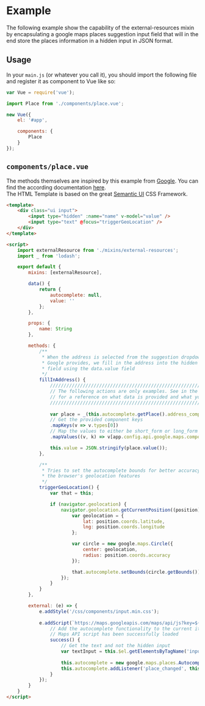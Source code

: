 # Example

The following example show the capability of the external-resources mixin by encapsulating a google maps places suggestion input field that will in the end store the places information in a hidden input in JSON format.

## Usage
In your `main.js` (or whatever you call it), you should import the following file and register it as component to Vue like so:

```javascript
var Vue = require('vue');

import Place from './components/place.vue';

new Vue({
	el: '#app',

	components: {
		Place
	}
});

```

## `components/place.vue`
The methods themselves are inspired by this example from [Google](https://developers.google.com/maps/documentation/javascript/examples/places-autocomplete-addressform). You can find the according documentation [here](https://developers.google.com/maps/documentation/javascript/places-autocomplete).<br />
The HTML Template is based on the great [Semantic UI](http://semantic-ui.com/) CSS Framework.
```html
<template>
	<div class="ui input">
		<input type="hidden" :name="name" v-model="value" />
		<input type="text" @focus="triggerGeoLocation" />
	</div>
</template>

<script>
	import externalResource from './mixins/external-resources';
	import _ from 'lodash';

	export default {
		mixins: [externalResource],

		data() {
			return {
				autocomplete: null,
				value: ''
			};
		},

		props: {
			name: String
		},

		methods: {
			/**
			 * When the address is selected from the suggestion dropdown that
			 * Google provides, we fill in the address into the hidden input
			 * field using the data.value field
			 */
			fillInAddress() {
				////////////////////////////////////////////////////////////////////////////////////
				// The following actions are only examples. See in the documentation (link above) //
				// for a reference on what data is provided and what you can do with it           //
				////////////////////////////////////////////////////////////////////////////////////
				
				var place = _(this.autocomplete.getPlace().address_components)
				// Get the provided component keys
				.mapKeys(v => v.types[0])
				// Map the values to either be short_form or long_form
				.mapValues((v, k) => v[app.config.api.google.maps.components[k]]);

				this.value = JSON.stringify(place.value());
			},

			/**
			 * Tries to set the autocomplete bounds for better accuracy using
			 * the browser's geolocation features
			 */
			triggerGeoLocation() {
				var that = this;

				if (navigator.geolocation) {
					navigator.geolocation.getCurrentPosition((position) => {
						var geolocation = {
							lat: position.coords.latitude,
							lng: position.coords.longitude
						};

						var circle = new google.maps.Circle({
							center: geolocation,
							radius: position.coords.accuracy
						});

						that.autocomplete.setBounds(circle.getBounds());
					});
				}
			}
		},

		external: (e) => {
			e.addStyle('/css/components/input.min.css');
			
			e.addScript(`https://maps.googleapis.com/maps/api/js?key=${app.config.api.google.maps.apiKey}&libraries=places`, {
				// Add the autocomplete functionality to the current item after the
				// Maps API script has been successfully loaded
				success() {
					// Get the text and not the hidden input
					var textInput = this.$el.getElementsByTagName('input')[1];
				
					this.autocomplete = new google.maps.places.Autocomplete(textInput, {types: ['geocode']});
					this.autocomplete.addListener('place_changed', this.fillInAddress);
				}
			});
		}
	}
</script>
```
